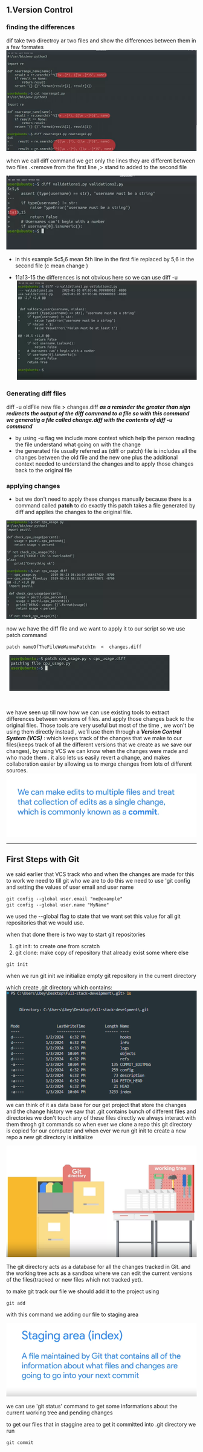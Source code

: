 ## 1.Version Control

### finding the differences

dif take two directroy ar two files and show the differences between them in a few formates
![Alt text](image.png)

when we call diff command we get only the lines they are different between two files .<remove from the first line ,> stand to added to the second file

![Alt text](image-1.png)

- in this example 5c5,6 mean 5th line in the first file replaced by 5,6 in the second file (c mean change )

- 11a13-15 the differences is not obvious here so we can use diff -u
![Alt text](image-2.png)
<!-- wdiff highlights words that changed inside the file
 , meld , Kdiff3  highlighted differences using colors  -->

### Generating diff files

diff -u oldFile new file > changes.diff
**_as a reminder the greater than sign redirects the output of the diff command to a file so with this command we generatig a file called change.diff with the contents of diff -u command_**

- by using -u flag we include more context which help the person reading the file understand what going on with the change
- the generated file usually referred as (diff or patch) file is includes all the changes between the old file and the new one plus the additional context needed to understand the changes and to apply those changes back to the original file

### applying changes

- but we don't need to apply these changes manually because there is a command called **patch** to do exactly this patch takes a file generated by diff and applies the changes to the original file.

![Alt text](image-3.png)

now we have the diff file and we want to apply it to our script so we use patch command

 <!-- we use less than sympol to redirect the contents fo the file to standart input -->

```shell
patch nameOfTheFileWeWannaPatchIn  <  changes.diff
```

![Alt text](image-4.png)

<br/>

we have seen up till now how we can use existing tools to extract differences between versions of files. and apply those changes back to the original files. Those tools are very useful but most of the time , we won't be using them directly instead , we'll use them through a
**_Version Control System (VCS)_** : which keeps track of the changes that we make to our files(keeps track of all the different versions that we create as we save our changes), by using VCS we can know when the changes were made and who made them . it also lets us easily revert a change, and makes collaboration easier by allowing us to merge changes from lots of different sources.
![Alt text](image-5.png)

---

## First Steps with Git

we said earlier that VCS track who and when the changes are made for this to work we need to till git who we are to do this we need to use 'git config and setting the values of user email and user name

```git
git config --global user.email "me@example"
git config --global user.name "MyName"
```

we used the --global flag to state that we want set this value for all git repositories that we would use.

when that done there is two way to start git repositories

1. git init: to create one from scratch
2. git clone: make copy of repository that already exist some where else

```git
git init

```

when we run git init we initialize empty git repository in the current directory

which create .git directory which contains:
![Alt text](image-6.png)
we can think of it as data base for our get project that store the changes and the change history we saw that .git contains bunch of different files and directories we don't touch any of these files directly we always interact with them throgh git commands
so when ever we clone a repo this git directory is copied for our computer and when ever we run git init to create a new repo a new git directory is initialize

![Alt text](image-7.png)

The git directory acts as a database for all the changes tracked in Git. and the working tree acts as a sandbox where we can edit the current versions of the files(tracked or new files which not tracked yet).

to make git track our file we should add it to the project using

```git
git add
```

with this command we adding our file to staging area

![Alt text](image-8.png)

we can use 'git status' command to get some informations about the current working tree and pending changes

to get our files that in staggine area to get it committed into .git directory we run

```git
git commit
```

<!-- life cycle of each track file  -->
